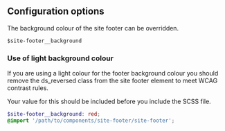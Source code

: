 ## Configuration options

The background colour of the site footer can be overridden.

```$site-footer__background```

### Use of light background colour

If you are using a light colour for the footer background colour you should remove the ds_reversed class from the site footer element to meet WCAG contrast rules.

Your value for this should be included before you include the SCSS file.

```scss
$site-footer__background: red;
@import '/path/to/components/site-footer/site-footer';
```